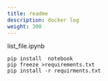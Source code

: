 ```yaml
---
title: readme
description: docker log
weight: 300
---
```

list_file.ipynb
```
pip install  notebook
pip freeze >requirements.txt
pip install -r requirments.txt
```

